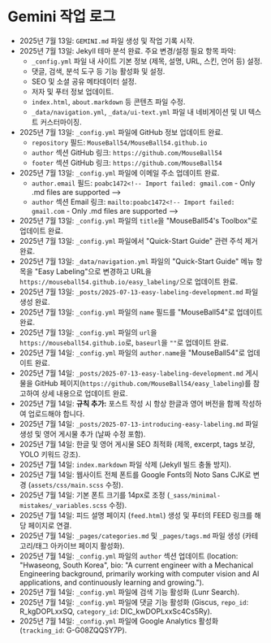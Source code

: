 # Gemini 작업 로그

- 2025년 7월 13일: `GEMINI.md` 파일 생성 및 작업 기록 시작.
- 2025년 7월 13일: Jekyll 테마 분석 완료. 주요 변경/설정 필요 항목 파악:
    - `_config.yml` 파일 내 사이트 기본 정보 (제목, 설명, URL, 스킨, 언어 등) 설정.
    - 댓글, 검색, 분석 도구 등 기능 활성화 및 설정.
    - SEO 및 소셜 공유 메타데이터 설정.
    - 저자 및 푸터 정보 업데이트.
    - `index.html`, `about.markdown` 등 콘텐츠 파일 수정.
    - `_data/navigation.yml`, `_data/ui-text.yml` 파일 내 네비게이션 및 UI 텍스트 커스터마이징.
- 2025년 7월 13일: `_config.yml` 파일에 GitHub 정보 업데이트 완료.
    - `repository` 필드: `MouseBall54/MouseBall54.github.io`
    - `author` 섹션 GitHub 링크: `https://github.com/MouseBall54`
    - `footer` 섹션 GitHub 링크: `https://github.com/MouseBall54`
- 2025년 7월 13일: `_config.yml` 파일에 이메일 주소 업데이트 완료.
    - `author.email` 필드: `poabc1472<!-- Import failed: gmail.com` - Only .md files are supported -->
    - `author` 섹션 Email 링크: `mailto:poabc1472<!-- Import failed: gmail.com` - Only .md files are supported -->
- 2025년 7월 13일: `_config.yml` 파일의 `title`을 "MouseBall54's Toolbox"로 업데이트 완료.
- 2025년 7월 13일: `_config.yml` 파일에서 "Quick-Start Guide" 관련 주석 제거 완료.
- 2025년 7월 13일: `_data/navigation.yml` 파일의 "Quick-Start Guide" 메뉴 항목을 "Easy Labeling"으로 변경하고 URL을 `https://mouseball54.github.io/easy_labeling/`으로 업데이트 완료.
- 2025년 7월 13일: `_posts/2025-07-13-easy-labeling-development.md` 파일 생성 완료.
- 2025년 7월 13일: `_config.yml` 파일의 `name` 필드를 "MouseBall54"로 업데이트 완료.
- 2025년 7월 13일: `_config.yml` 파일의 `url`을 `https://mouseball54.github.io`로, `baseurl`을 `""`로 업데이트 완료.
- 2025년 7월 14일: `_config.yml` 파일의 `author.name`을 "MouseBall54"로 업데이트 완료.
- 2025년 7월 14일: `_posts/2025-07-13-easy-labeling-development.md` 게시물을 GitHub 페이지(`https://github.com/MouseBall54/easy_labeling`)를 참고하여 상세 내용으로 업데이트 완료.
- 2025년 7월 14일: **규칙 추가:** 포스트 작성 시 항상 한글과 영어 버전을 함께 작성하여 업로드해야 합니다.
- 2025년 7월 14일: `_posts/2025-07-13-introducing-easy-labeling.md` 파일 생성 및 영어 게시물 추가 (날짜 수정 포함).
- 2025년 7월 14일: 한글 및 영어 게시물 SEO 최적화 (제목, excerpt, tags 보강, YOLO 키워드 강조).
- 2025년 7월 14일: `index.markdown` 파일 삭제 (Jekyll 빌드 충돌 방지).
- 2025년 7월 14일: 웹사이트 전체 폰트를 Google Fonts의 Noto Sans CJK로 변경 (`assets/css/main.scss` 수정).
- 2025년 7월 14일: 기본 폰트 크기를 14px로 조정 (`_sass/minimal-mistakes/_variables.scss` 수정).
- 2025년 7월 14일: 피드 설명 페이지 (`feed.html`) 생성 및 푸터의 FEED 링크를 해당 페이지로 연결.
- 2025년 7월 14일: `_pages/categories.md` 및 `_pages/tags.md` 파일 생성 (카테고리/태그 아카이브 페이지 활성화).
- 2025년 7월 14일: `_config.yml` 파일의 `author` 섹션 업데이트 (location: "Hwaseong, South Korea", bio: "A current engineer with a Mechanical Engineering background, primarily working with computer vision and AI applications, and continuously learning and growing.").
- 2025년 7월 14일: `_config.yml` 파일에 검색 기능 활성화 (Lunr Search).
- 2025년 7월 14일: `_config.yml` 파일에 댓글 기능 활성화 (Giscus, `repo_id`: R_kgDOPLxxSQ, `category_id`: DIC_kwDOPLxxSc4Cs5Ry).
- 2025년 7월 14일: `_config.yml` 파일에 Google Analytics 활성화 (`tracking_id`: G-G08ZQQSY7P).